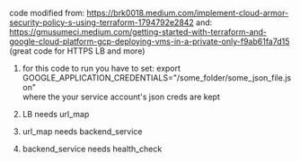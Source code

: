 

code modified from:
   https://brk0018.medium.com/implement-cloud-armor-security-policy-s-using-terraform-1794792e2842
and:
   https://gmusumeci.medium.com/getting-started-with-terraform-and-google-cloud-platform-gcp-deploying-vms-in-a-private-only-f9ab61fa7d15
   (great code for HTTPS LB and more)


1. for this code to run you have to set: 
     export GOOGLE_APPLICATION_CREDENTIALS="/some_folder/some_json_file.json"  
       where the your service account's json creds are kept

2. LB needs url_map

3. url_map needs backend_service

4. backend_service needs health_check


